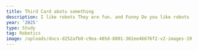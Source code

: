 ```yaml
---
title: Third Card abotu something
description: I like robots They are fun. and Funny Do you like robots
year: '2025'
type: Study
tag: Robotics
image: /uploads/docs-d252afb0-c9ea-405d-8801-302ee46676f2-v2-images-19.jpeg
---
```


